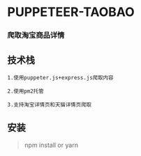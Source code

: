# PUPPETEER-TAOBAO
### 爬取淘宝商品详情

## 技术栈
   
    1.使用puppeter.js+express.js爬取内容

    2.使用pm2托管

    3.支持淘宝详情页和天猫详情页爬取

## 安装

   > npm install or yarn

